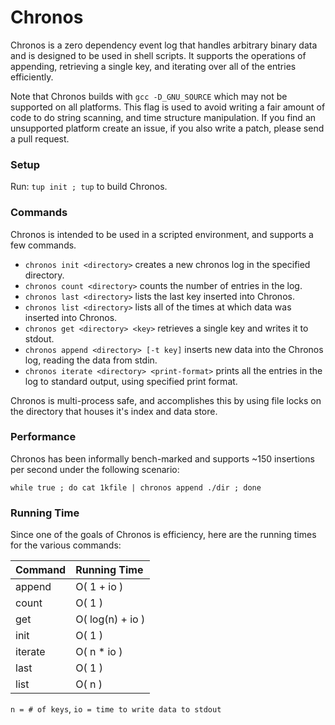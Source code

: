 # Chronos

Chronos is a zero dependency event log that handles arbitrary binary data and is designed to be used in shell scripts. It supports the operations of appending, retrieving a single key, and iterating over all of the entries efficiently.

Note that Chronos builds with `gcc -D_GNU_SOURCE` which may not be supported on all platforms. This flag is used to avoid writing a fair amount of code to do string scanning, and time structure manipulation. If you find an unsupported platform create an issue, if you also write a patch, please send a pull request.

### Setup

Run: `tup init ; tup` to build Chronos.

### Commands

Chronos is intended to be used in a scripted environment, and supports a few commands.

* `chronos init <directory>` creates a new chronos log in the specified directory.
* `chronos count <directory>` counts the number of entries in the log.
* `chronos last <directory>` lists the last key inserted into Chronos.
* `chronos list <directory>` lists all of the times at which data was inserted into Chronos.
* `chronos get <directory> <key>` retrieves a single key and writes it to stdout.
* `chronos append <directory> [-t key]` inserts new data into the Chronos log, reading the data from stdin.
* `chronos iterate <directory> <print-format>` prints all the entries in the log to standard output, using specified print format.

Chronos is multi-process safe, and accomplishes this by using file locks on the directory that houses it's index and data store.

### Performance

Chronos has been informally bench-marked and supports ~150 insertions per second under the following scenario:

```
while true ; do cat 1kfile | chronos append ./dir ; done
```

### Running Time

Since one of the goals of Chronos is efficiency, here are the running times for the various commands:

Command | Running Time
:-------|:------------
append  | O( 1 + io )
count   | O( 1 )
get     | O( log(n) + io )
init    | O( 1 )
iterate | O( n * io )
last    | O( 1 )
list    | O( n )

`n = # of keys`, `io = time to write data to stdout`

